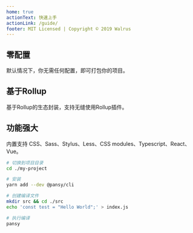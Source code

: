 ```yaml
---
home: true
actionText: 快速上手
actionLink: /guide/
footer: MIT Licensed | Copyright © 2019 Walrus
---
```


<div class="features">
  <div class="feature">
    <h2>零配置</h2>
    <p>默认情况下，你无需任何配置，即可打包你的项目。</p>
  </div>
  <div class="feature">
    <h2>基于Rollup</h2>
    <p>基于Rollup的生态封装，支持无缝使用Rollup插件。</p>
  </div>
  <div class="feature">
    <h2>功能强大</h2>
    <p>内置支持 CSS、Sass、Stylus、Less、CSS modules、Typescript、React、Vue。</p>
  </div>
</div>

``` bash
# 切换到项目目录
cd ./my-project

# 安装
yarn add --dev @pansy/cli

# 创建编译文件
mkdir src && cd ./src
echo 'const test = "Hello World";' > index.js

# 执行编译
pansy
```
